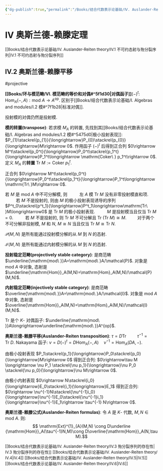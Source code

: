 ```yaml
---
{"dg-publish":true,"permalink":"/Books/结合代数表示论基础/Ⅳ. Auslander-Reiten theory/Ⅳ.2 奥斯兰德-赖滕平移/","dgPassFrontmatter":true,"created":"2024-07-05T15:08:59.650+08:00","updated":"2024-08-07T08:36:15.546+08:00"}
---
```


# Ⅳ 奥斯兰德-赖滕定理

<font size="2"> [[Books/结合代数表示论基础/Ⅳ. Auslander-Reiten theory/Ⅳ.1 不可约态射与殆分裂序列\|Ⅳ.1 不可约态射与殆分裂序列]]</font>
## Ⅳ.2 奥斯兰德-赖滕平移 
#projective

**[[Books/环与模范畴/Ⅵ. 模范畴的等价和对偶#^5f1d30\|对偶函子]]**$(-)^t$: $\quad \mathrm{Hom}_A(-,A):\mathrm{mod\ }A\rightarrow A^\mathrm{op}$.
区别于[[Books/结合代数表示论基础/Ⅰ. Algebras and modules/Ⅰ.2 模#^7f1b28\|标准对偶]].

投射模的对偶仍然是投射模. 

**模的转置(transpose)**: 若求模 $M_{A}$ 的转置, 先找到其[[Books/结合代数表示论基础/Ⅰ. Algebras and modules/Ⅰ.2 模#^5475d0\|极小投射表现]]: $P_{1}\stackrel{p_{1}}{\longrightarrow}P_{0}\stackrel{p_{0}}{\longrightarrow}M\rightarrow 0$. 作用函子 $(-)^t$ 后得到正合列 $0\rightarrow M^t\stackrel{p_0^t}{\longrightarrow}P_0^t\stackrel{p_1^t}{\longrightarrow}P_1^t\longrightarrow \mathrm{Coker\ } p_1^t\rightarrow 0$. 定义 $M_A$ 的**转置** $\mathrm{Tr\ }M:= \mathrm{Coker\ }p^t_1$.

正合列 $0\rightarrow M^t\stackrel{p_0^t}{\longrightarrow}P_0^t\stackrel{p_1^t}{\longrightarrow}P_1^t\longrightarrow \mathrm{Tr\ }M\rightarrow 0$.

若 $M$ 是 $\mathrm{mod\ }A$ 中不可分解模, 则
$\qquad$ 左 $A$ 模 $\mathrm{Tr\ }M$ 没有非零投射模直和项.
$\qquad$ 若 $M$ 不是投射的, 则由 $M$ 的极小投射表现诱导的序列 $P^t_0\stackrel{p^t_1}{\longrightarrow}P^t_1\longrightarrow\mathrm{Tr\ }M\longrightarrow0$ 是 $\mathrm{Tr\ }M$ 的极小投射表现.
$\qquad$ $M$ 是投射模当且仅当  $\mathrm{Tr\ }M=0$.
$\qquad$ 若 $M$ 不是投射的, 则 $\mathrm{Tr\ }M$ 不可分解且 $\mathrm{Tr\ }(\mathrm{Tr\ }M)\cong M$.
 $\qquad$对于两个不可分解非投射模, $M$ 和 $N$,  $M\cong N$ 当且仅当 $\mathrm{Tr\ }M\cong \mathrm{Tr\ }N$.

$\mathcal{P}(M,N)$ 是所有能通过投射模分解的从 $M$ 到 $N$ 的态射.

$\mathcal{I}(M,N)$ 是所有能通过内射模分解的从 $M$ 到 $N$ 的态射.

**投射稳定范畴(projectively stable category)**: 是商范畴  $\underline{\mathrm{mod\ }}A=\mathrm{mod\ }A/\mathcal{P}$. 对象是 $\mathrm{mod\ }A$ 中对象, 态射是 $\underline{\mathrm{Hom}}_A(M,N)=\mathrm{Hom}_A(M,N)/\mathcal{P}(M,N)$.  

**内射稳定范畴(injectively stable category)**: 是商范畴  $\overline{\mathrm{mod\ }}A=\mathrm{mod\ }A/\mathcal{I}$. 对象是 $\mathrm{mod\ }A$ 中对象, 态射是 $\overline{\mathrm{Hom}}_A(M,N)=\mathrm{Hom}_A(M,N)/\mathcal{I}(M,N)$. 

 $\mathrm{Tr\ }$是个 $K$- 对偶函子: $\underline{\mathrm{mod\ }}A\longrightarrow\underline{\mathrm{mod\ }}A^{op}$.

**奥斯兰德-赖滕平移(Auslander-Reiten transposition)**:  $\tau=D\mathrm{Tr\ }\qquad \tau^{-1}=\mathrm{Tr\ }D$.
Nakayama 函子:  $\nu=D(-)^t=D\mathrm{Hom}_A(-,A)\quad\nu^{-1}=\mathrm{Hom}_A(DA,-)$.

由极小投射表现 $P_1\stackrel{p_1}{\longrightarrow}P_0\stackrel{p_0}{\longrightarrow}M\rightarrow 0$ 得到正合列:
 $0\rightarrow\tau M \longrightarrow \nu P_1 \stackrel{\nu p_1}{\longrightarrow}\nu P_0 \stackrel{\nu p_0}{\longrightarrow}\nu M\rightarrow 0$.

由极小内射表现 $0\rightarrow N\stackrel{i_0}{\longrightarrow}E_0\stackrel{i_1}{\longrightarrow}E_1$ 得到正合列:
 $0\rightarrow \nu^{-1}N\stackrel{\nu^{-1}i_0}{\longrightarrow}\nu^{-1}E_0\stackrel{\nu^{-1}i_1}{\longrightarrow}\nu^{-1}E_1\rightarrow \tau^{-1} N\rightarrow 0$.

**奥斯兰德-赖滕公式(Auslander-Reiten formulas)**: 令 $A$ 是 $K$- 代数, $M,N \in \mathrm{mod\ }A$. 则:
$$ \mathrm{Ext}^{1}_{A}(M,N) \cong D\underline {\mathrm{Hom}}_A(\tau^{-1}N,M)\cong D\overline{\mathrm{Hom}}_A(N,\tau M).$$

<font size="2"> [[Books/结合代数表示论基础/Ⅳ. Auslander-Reiten theory/Ⅳ.3 殆分裂序列的存在性\|Ⅳ.3 殆分裂序列的存在性]]</font>
<font size="2"> [[Books/结合代数表示论基础/Ⅳ. Auslander-Reiten theory/Ⅳ.4\|Ⅳ.4]]</font>
<font size="2"> [[Books/结合代数表示论基础/Ⅳ. Auslander-Reiten theory/Ⅳ.5\|Ⅳ.5]]</font>
<font size="2"> [[Books/结合代数表示论基础/Ⅳ. Auslander-Reiten theory/Ⅳ.6\|Ⅳ.6]]</font>